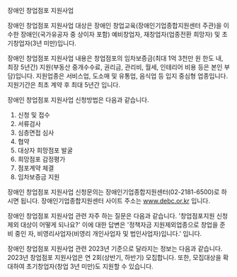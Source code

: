 장애인 창업점포 지원사업


장애인 창업점포 지원사업 대상은 장애인 창업교육(장애인기업종합지원센터 주관)을 이수한 장애인(국가유공자 중 상이자 포함) 예비창업자, 재창업자(업종전환 희망자) 및 초기창업자(3년 미만)입니다.


장애인 창업점포 지원사업 내용은 창업점포의 임차보증금(최대 1억 3천만 원 한도 내, 최장 5년간) 지원(부동산 중개수수료, 권리금, 관리비, 월세, 인테리어 비용 등은 본인 부담)입니다.
지원업종은 서비스업, 도소매 및 유통업, 음식업 등 입지 중심형 업종입니다.
지원기간은 최초 계약 후 최대 5년간 입니다.


장애인 창업점포 지원사업 신청방법은 다음과 같습니다.
1. 신청 및 접수
2. 서류검사
3. 심층면접 심사
4. 협약
5. 대상자 희망점포 발굴
6. 희망점포 감정평가
7. 점포계약 체결
8. 임차보증금 지원


장애인 창업점포 지원사업 신청문의는 장애인기업종합지원센터(02-2181-6500)로 하시면 됩니다.
장애인기업종합지원센터 사이트 주소는 www.debc.or.kr 입니다.


장애인 창업점포 지원사업 관련 자주 하는 질문은 다음과 같습니다.
'창업점포지원 신청 제외 대상이 어떻게 되나요?' 이에 대한 답변은 '정책자금 지원제외업종으로 창업을 준비 중인 자, 비영리사업자(비영리 개인사업자 및 법인사업자)입니다.' 입니다.


장애인 창업점포 지원사업 관련 2023년 기준으로 달라지는 정보는 다음과 같습니다.
2023년 창업점포 지원사업은 연 2회(상반기, 하반기) 모집합니다. 또한, 모집대상을 확대하여 초기창업자(창업 3년 미만)도 지원할 수 있습니다.